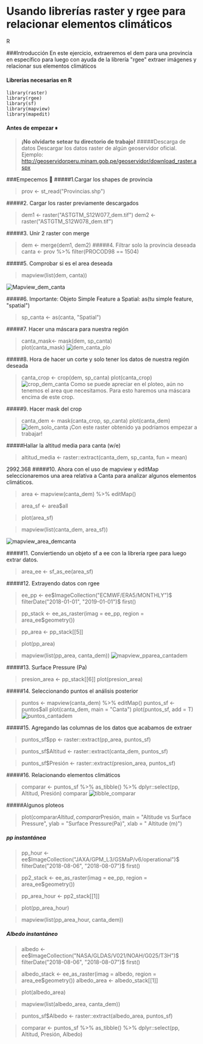 # Usando librerías raster y rgee para relacionar elementos climáticos
R

###Introducción
En este ejercicio, extraeremos el dem para una provincia en específico para luego con ayuda de la librería "rgee" extraer imágenes y relacionar sus elementos climáticos

#### Librerías necesarias en R

    library(raster)
    library(rgee)
	library(sf)
	library(mapview)
	library(mapedit)

#### Antes de empezar ⏸
>**¡No olvidarte setear tu directorio de trabajo!**
>#####Descarga de datos 
>Descargar los datos raster de algún geoservidor oficial. Ejemplo:
 http://geoservidorperu.minam.gob.pe/geoservidor/download_raster.aspx
 

###Empecemos 🔧
#####1.Cargar los shapes de provincia
>prov <- st_read("Provincias.shp")

#####2. Cargar los raster previamente descargados
>dem1 <- raster("ASTGTM_S12W077_dem.tif")
dem2 <- raster("ASTGTM_S12W078_dem.tif")

#####3. Unir 2 raster con merge
>dem <- merge(dem1, dem2)
#####4. Filtrar solo la provincia deseada
>canta <- prov %>% 
  filter(PROCOD98 == 1504)
  
#####5. Comprobar si es el area deseada
>mapview(list(dem, canta))

![Mapview_dem_canta](https://user-images.githubusercontent.com/70491176/93718911-ca622900-fb44-11ea-8138-dd6d83ba92e9.PNG)

#####6. Importante: Objeto Simple Feature a Spatial: as(tu simple feature, "spatial")
> sp_canta <- as(canta, "Spatial")

#####7. Hacer una máscara para nuestra región
>canta_mask<- mask(dem, sp_canta)        
plot(canta_mask) 
![dem_canta_plo](https://user-images.githubusercontent.com/70491176/93719025-8cb1d000-fb45-11ea-9e8e-e46cfcf013c1.PNG)

#####8. Hora de hacer un corte y solo tener los datos de nuestra región deseada 
>canta_crop <- crop(dem, sp_canta)
plot(canta_crop)
![crop_dem_canta](https://user-images.githubusercontent.com/70491176/93719060-dbf80080-fb45-11ea-8cb6-435d562f95d9.png)
Como se puede apreciar en el ploteo, aún no tenemos el area que necesitamos. Para esto haremos una máscara encima de este crop.

#####9. Hacer mask del crop
>canta_dem <- mask(canta_crop, sp_canta)
plot(canta_dem)
![dem_solo_canta](https://user-images.githubusercontent.com/70491176/93719117-342f0280-fb46-11ea-8da9-552502ebc3dc.png)
¡Con este raster obtenido ya podríamos empezar a trabajar!

#####Hallar la altitud media para canta (w/e)
>altitud_media <- raster::extract(canta_dem, 
                                 sp_canta, 
				fun = mean)
								 
2992.368
#####10. Ahora con el uso de mapview y editMap seleccionaremos una area relativa a Canta para analizar algunos elementos climáticos.
>area <- mapview(canta_dem) %>% 
  editMap()

>area_sf <- area$all

>plot(area_sf)

>mapview(list(canta_dem, area_sf))

![mapview_area_demcanta](https://user-images.githubusercontent.com/70491176/93719829-bde0cf00-fb4a-11ea-9607-99bdb00eb2ae.png)


#####11. Conviertiendo un objeto sf a ee con la librería rgee para luego extrar datos.
>area_ee <- sf_as_ee(area_sf)

#####12. Extrayendo datos con rgee
>ee_pp <- ee$ImageCollection("ECMWF/ERA5/MONTHLY")$
  filterDate("2018-01-01", "2019-01-01")$
  first()

>pp_stack <- ee_as_raster(imag  = ee_pp,
                         region = area_ee$geometry())

>pp_area <- pp_stack[[5]]

>plot(pp_area)

>mapview(list(pp_area, canta_dem))
![mapview_pparea_cantadem](https://user-images.githubusercontent.com/70491176/93719868-04cec480-fb4b-11ea-9cf0-0f7b03e09afd.png)


#####13. Surface Pressure (Pa)
>presion_area <- pp_stack[[6]]
plot(presion_area)

#####14. Seleccionando puntos el análisis posterior
>puntos <- mapview(canta_dem) %>% 
  editMap()
puntos_sf <- puntos$all
plot(canta_dem,
     main = "Canta")
plot(puntos_sf, add = T)
 ![puntos_cantadem](https://user-images.githubusercontent.com/70491176/93719915-4d867d80-fb4b-11ea-8fc3-4b438611c0c8.png)

#####15. Agregando las columnas de los datos que acabamos de extraer
>puntos_sf$pp <- raster::extract(pp_area, puntos_sf)

>puntos_sf$Altitud <- raster::extract(canta_dem, puntos_sf)

>puntos_sf$Presión <- raster::extract(presion_area, puntos_sf)

#####16. Relacionando elementos climáticos
>comparar <- puntos_sf %>%
  as_tibble() %>% 
  dplyr::select(pp, Altitud, Presión)
>comparar 
![tibble_comparar](https://user-images.githubusercontent.com/70491176/93719999-efa66580-fb4b-11ea-89cd-3b9325093082.PNG)


#####Algunos ploteos
>plot(comparar$Altitud, comparar$Presión,
     main = "Altitude vs Surface Pressure",
     ylab = "Surface Pressure(Pa)",
     xlab = " Altitude (m)")
	 
##### pp instantánea
>pp_hour <- ee$ImageCollection("JAXA/GPM_L3/GSMaP/v6/operational")$
  filterDate("2018-08-06", "2018-08-07")$
  first()

>pp2_stack <- ee_as_raster(imag  = ee_pp,
                         region = area_ee$geometry())

>pp_area_hour <- pp2_stack[[1]]

>plot(pp_area_hour)

>mapview(list(pp_area_hour, canta_dem))

##### Albedo instantáneo
>albedo <- ee$ImageCollection("NASA/GLDAS/V021/NOAH/G025/T3H")$
  filterDate("2018-08-06", "2018-08-07")$
  first()

>albedo_stack <- ee_as_raster(imag  = albedo,
                          region = area_ee$geometry())
>albedo_area <- albedo_stack[[1]]

>plot(albedo_area)

>mapview(list(albedo_area, canta_dem))

>puntos_sf$Albedo <- raster::extract(albedo_area, puntos_sf)

>comparar <- puntos_sf %>%
  as_tibble() %>% 
  dplyr::select(pp, Altitud, Presión, Albedo)
